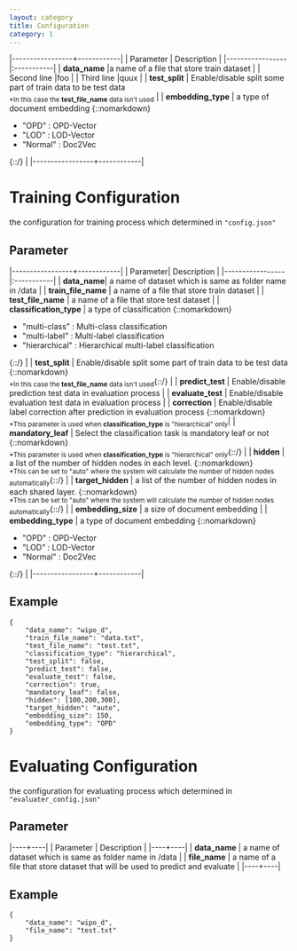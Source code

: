```yaml
---
layout: category
title: Configuration
category: 1
---
```



|-----------------+------------|
| Parameter | Description |
|-----------------|:-----------|
| **data_name** |a name of a file that store train dataset |
| Second line     |foo         |
| Third line      |quux        |
| **test_split**  | Enable/disable split some part of train data to be test data <br><sub>\*In this case the **test_file_name** data isn't used</sub> |
| **embedding_type**        | a type of document embedding {::nomarkdown}<ul><li>"OPD" : OPD-Vector</li><li>"LOD" : LOD-Vector</li><li>"Normal" : Doc2Vec</li></ul>{::/} |
|-----------------+------------|


# Training Configuration
the configuration for training process which determined in `"config.json"`
## Parameter

|-----------------+------------|
| Parameter| Description |
|-----------------|:-----------|
| **data_name**| a name of dataset which is same as folder name in /data |
| **train_file_name**       | a name of a file that store train dataset |
| **test_file_name**        | a name of a file that store test dataset |
| **classification_type**   | a type of classification {::nomarkdown}<ul><li>"multi-class" : Multi-class classification</li><li>"multi-label" : Multi-label classification</li><li>"hierarchical" : Hierarchical multi-label classification</li></ul>{::/} |
| **test_split**            | Enable/disable split some part of train data to be test data {::nomarkdown}<br><sub>\*In this case the **test_file_name** data isn't used</sub>{::/} |
| **predict_test**          | Enable/disable prediction test data in evaluation process |
| **evaluate_test**         | Enable/disable evaluation test data in evaluation process |
| **correction**            | Enable/disable label correction after prediction in evaluation process {::nomarkdown}<br><sub>\*This parameter is used when **classification_type** is "hierarchical" only</sub>|
| **mandatory_leaf**        | Select the classification task is mandatory leaf or not {::nomarkdown}<br><sub>\*This parameter is used when **classification_type** is "hierarchical" only</sub>{::/} |
| **hidden**                | a list of the number of hidden nodes in each level. {::nomarkdown}<br><sub>\*This can be set to "auto" where the system will calculate the number of hidden nodes automatically</sub>{::/} |
| **target_hidden**         | a list of the number of hidden nodes in each shared layer. {::nomarkdown}<br><sub>\*This can be set to "auto" where the system will calculate the number of hidden nodes automatically</sub>{::/} |
| **embedding_size**        | a size of document embedding |
| **embedding_type**        | a type of document embedding {::nomarkdown}<ul><li>"OPD" : OPD-Vector</li><li>"LOD" : LOD-Vector</li><li>"Normal" : Doc2Vec</li></ul>{::/} |
|-----------------+------------|

## Example
~~~~
{
    "data_name": "wipo_d",
    "train_file_name": "data.txt",
    "test_file_name": "test.txt",
    "classification_type": "hierarchical",
    "test_split": false,
    "predict_test": false,
    "evaluate_test": false,
    "correction": true,
    "mandatory_leaf": false,
    "hidden": [100,200,300],
    "target_hidden": "auto",
    "embedding_size": 150,
    "embedding_type": "OPD"
}
~~~~

# Evaluating Configuration
the configuration for evaluating process which determined in `"evaluater_config.json"`
## Parameter
|----+----|
| Parameter | Description |
|----+----|
| **data_name** | a name of dataset which is same as folder name in /data |
| **file_name** | a name of a file that store dataset that will be used to predict and evaluate |
|----+----|
## Example
~~~~
{
    "data_name": "wipo_d",
    "file_name": "test.txt"
}
~~~~